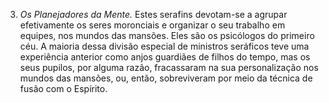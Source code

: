 ﻿3. <em>Os Planejadores da Mente.</em> Estes serafins devotam-se a agrupar efetivamente os seres moronciais e organizar o seu trabalho em equipes, nos mundos das mansões. Eles são os psicólogos do primeiro céu. A maioria dessa divisão especial de ministros seráficos teve uma experiência anterior como anjos guardiães de filhos do tempo, mas os seus pupilos, por alguma razão, fracassaram na sua personalização nos mundos das mansões, ou, então, sobreviveram por meio da técnica de fusão com o Espírito.